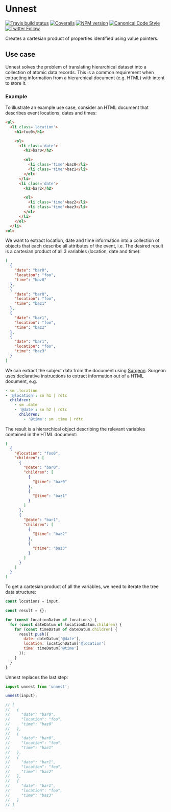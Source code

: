 # Unnest

[![Travis build status](http://img.shields.io/travis/gajus/unnest/master.svg?style=flat-square)](https://travis-ci.org/gajus/unnest)
[![Coveralls](https://img.shields.io/coveralls/gajus/unnest.svg?style=flat-square)](https://coveralls.io/github/gajus/unnest)
[![NPM version](http://img.shields.io/npm/v/unnest.svg?style=flat-square)](https://www.npmjs.org/package/unnest)
[![Canonical Code Style](https://img.shields.io/badge/code%20style-canonical-blue.svg?style=flat-square)](https://github.com/gajus/canonical)
[![Twitter Follow](https://img.shields.io/twitter/follow/kuizinas.svg?style=social&label=Follow)](https://twitter.com/kuizinas)

Creates a cartesian product of properties identified using value pointers.

## Use case

Unnest solves the problem of translating hierarchical dataset into a collection of atomic data records. This is a common requirement when extracting information from a hierarchical document (e.g. HTML) with intent to store it.

### Example

To illustrate an example use case, consider an HTML document that describes event locations, dates and times:

```html
<ul>
  <li class='location'>
    <h1>foo0</h1>

    <ol>
      <li class='date'>
        <h2>bar0</h2>

        <ol>
          <li class='time'>baz0</li>
          <li class='time'>baz1</li>
        </ol>
      </li>
      <li class='date'>
        <h2>bar2</h2>

        <ol>
          <li class='time'>baz2</li>
          <li class='time'>baz3</li>
        </ol>
      </li>
    </ol>
  </li>
<ul>

```

We want to extract location, date and time information into a collection of objects that each describe all attributes of the event, i.e. The desired result is a cartesian product of all 3 variables (location, date and time):

```json
[
  {
    "date": "bar0",
    "location": "foo",
    "time": "baz0"
  },
  {
    "date": "bar0",
    "location": "foo",
    "time": "baz1"
  },
  {
    "date": "bar1",
    "location": "foo",
    "time": "baz2"
  },
  {
    "date": "bar1",
    "location": "foo",
    "time": "baz3"
  }
]

```

We can extract the subject data from the document using [Surgeon](https://github.com/gajus/surgeon). Surgeon uses declarative instructions to extract information out of a HTML document, e.g.

```yaml
- sm .location
- '@location': so h1 | rdtc
  children:
    - sm .date
    - '@date': so h2 | rdtc
      children:
        - '@time': sm .time | rdtc

```

The result is a hierarchical object describing the relevant variables contained in the HTML document:

```json
[
  {
    "@location": "foo0",
    "children": [
      {
        "@date": "bar0",
        "children": [
          {
            "@time": "baz0"
          },
          {
            "@time": "baz1"
          }
        ]
      },
      {
        "@date": "bar1",
        "children": [
          {
            "@time": "baz2"
          },
          {
            "@time": "baz3"
          }
        ]
      }
    ]
  }
]

```

To get a cartesian product of all the variables, we need to iterate the tree data structure:

```js
const locations = input;

const result = {};

for (const locationDatum of locations) {
  for (const dateDatum of locationDatum.children) {
    for (const timeDatum of dateDatum.children) {
      result.push({
        date: dateDatum['@date'],
        location: locationDatum['@location']
        time: timeDatum['@time']
      });
    }
  }
}

```

Unnest replaces the last step:

```js
import unnest from 'unnest';

unnest(input);

// [
//   {
//     "date": "bar0",
//     "location": "foo",
//     "time": "baz0"
//   },
//   {
//     "date": "bar0",
//     "location": "foo",
//     "time": "baz1"
//   },
//   {
//     "date": "bar1",
//     "location": "foo",
//     "time": "baz2"
//   },
//   {
//     "date": "bar1",
//     "location": "foo",
//     "time": "baz3"
//   }
// ]

```
